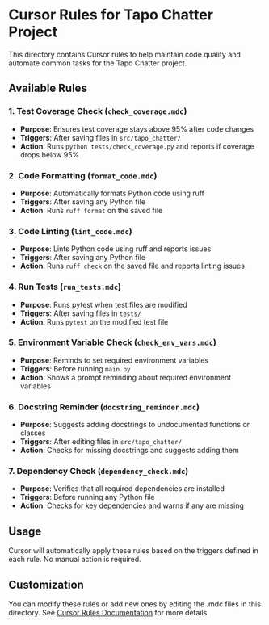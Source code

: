 # Cursor Rules for Tapo Chatter Project

This directory contains Cursor rules to help maintain code quality and automate common tasks for the Tapo Chatter project.

## Available Rules

### 1. Test Coverage Check (`check_coverage.mdc`)

-   **Purpose**: Ensures test coverage stays above 95% after code changes
-   **Triggers**: After saving files in `src/tapo_chatter/`
-   **Action**: Runs `python tests/check_coverage.py` and reports if coverage drops below 95%

### 2. Code Formatting (`format_code.mdc`)

-   **Purpose**: Automatically formats Python code using ruff
-   **Triggers**: After saving any Python file
-   **Action**: Runs `ruff format` on the saved file

### 3. Code Linting (`lint_code.mdc`)

-   **Purpose**: Lints Python code using ruff and reports issues
-   **Triggers**: After saving any Python file
-   **Action**: Runs `ruff check` on the saved file and reports linting issues

### 4. Run Tests (`run_tests.mdc`)

-   **Purpose**: Runs pytest when test files are modified
-   **Triggers**: After saving files in `tests/`
-   **Action**: Runs `pytest` on the modified test file

### 5. Environment Variable Check (`check_env_vars.mdc`)

-   **Purpose**: Reminds to set required environment variables
-   **Triggers**: Before running `main.py`
-   **Action**: Shows a prompt reminding about required environment variables

### 6. Docstring Reminder (`docstring_reminder.mdc`)

-   **Purpose**: Suggests adding docstrings to undocumented functions or classes
-   **Triggers**: After editing files in `src/tapo_chatter/`
-   **Action**: Checks for missing docstrings and suggests adding them

### 7. Dependency Check (`dependency_check.mdc`)

-   **Purpose**: Verifies that all required dependencies are installed
-   **Triggers**: Before running any Python file
-   **Action**: Checks for key dependencies and warns if any are missing

## Usage

Cursor will automatically apply these rules based on the triggers defined in each rule. No manual action is required.

## Customization

You can modify these rules or add new ones by editing the .mdc files in this directory. See [Cursor Rules Documentation](https://cursor.sh/docs/rules) for more details.
